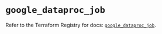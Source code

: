 # `google_dataproc_job`

Refer to the Terraform Registry for docs: [`google_dataproc_job`](https://registry.terraform.io/providers/hashicorp/google/5.42.0/docs/resources/dataproc_job).

